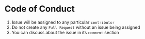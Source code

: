 # Code of Conduct

1. Issue will be assigned to any particular `contributor`
2. Do not create any `Pull Request` without an issue being assigned
3. You can discuss about the issue in its `comment` section
